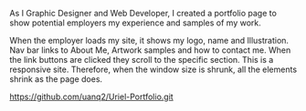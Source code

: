 As I Graphic Designer and Web Developer, I created a portfolio page to show potential employers my experience and samples of my work.

When the employer loads my site, it shows my logo, name and Illustration. Nav bar links to About Me, Artwork samples and how to contact me. When the link buttons are clicked they scroll to the specific section. 
This is a responsive site. Therefore, when the window size is shrunk, all the elements shrink as the page does.

https://github.com/uanq2/Uriel-Portfolio.git
